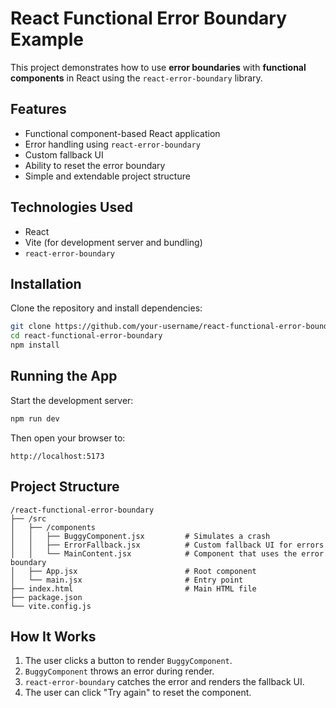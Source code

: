 
# React Functional Error Boundary Example

This project demonstrates how to use **error boundaries** with **functional components** in React using the `react-error-boundary` library.

## Features

* Functional component-based React application
* Error handling using `react-error-boundary`
* Custom fallback UI
* Ability to reset the error boundary
* Simple and extendable project structure

## Technologies Used

* React
* Vite (for development server and bundling)
* `react-error-boundary`

## Installation

Clone the repository and install dependencies:

```bash
git clone https://github.com/your-username/react-functional-error-boundary.git
cd react-functional-error-boundary
npm install
```

## Running the App

Start the development server:

```bash
npm run dev
```

Then open your browser to:

```
http://localhost:5173
```

## Project Structure

```
/react-functional-error-boundary
├── /src
│   ├── /components
│   │   ├── BuggyComponent.jsx         # Simulates a crash
│   │   ├── ErrorFallback.jsx          # Custom fallback UI for errors
│   │   └── MainContent.jsx            # Component that uses the error boundary
│   ├── App.jsx                        # Root component
│   └── main.jsx                       # Entry point
├── index.html                         # Main HTML file
├── package.json
└── vite.config.js
```

## How It Works

1. The user clicks a button to render `BuggyComponent`.
2. `BuggyComponent` throws an error during render.
3. `react-error-boundary` catches the error and renders the fallback UI.
4. The user can click "Try again" to reset the component.

